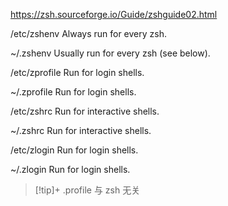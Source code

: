 https://zsh.sourceforge.io/Guide/zshguide02.html

/etc/zshenv
    Always run for every zsh.

~/.zshenv
    Usually run for every zsh (see below).

/etc/zprofile
    Run for login shells.

~/.zprofile
    Run for login shells.

/etc/zshrc
    Run for interactive shells.

~/.zshrc
    Run for interactive shells.

/etc/zlogin
    Run for login shells.

~/.zlogin
    Run for login shells. 


>[!tip]+ .profile 与 zsh 无关